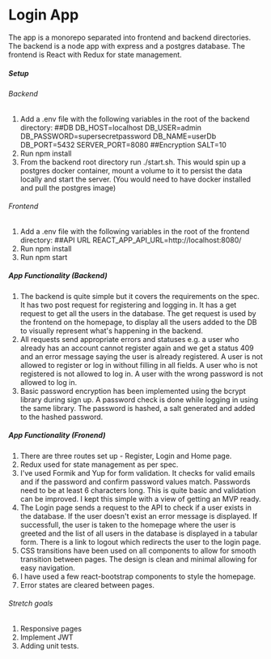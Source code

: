 # Login App

The app is a monorepo separated into frontend and backend directories. The backend is a node app with express and a postgres database. The frontend is React with Redux for state management.

##### Setup

###### Backend

1. Add a .env file with the following variables in the root of the backend directory:
   ##DB
   DB_HOST=localhost
   DB_USER=admin
   DB_PASSWORD=supersecretpassword
   DB_NAME=userDb
   DB_PORT=5432
   SERVER_PORT=8080
   ##Encryption
   SALT=10
2. Run npm install
3. From the backend root directory run ./start.sh. This would spin up a postgres docker container, mount a volume to it to persist the data locally and start the server. (You would need to have docker installed and pull the postgres image)

###### Frontend

1. Add a .env file with the following variables in the root of the frontend directory:
   ##API URL
   REACT_APP_API_URL=http://localhost:8080/
2. Run npm install
3. Run npm start

##### App Functionality (Backend)

1. The backend is quite simple but it covers the requirements on the spec. It has two post request for registering and logging in. It has a get request to get all the users in the database. The get request is used by the frontend on the homepage, to display all the users added to the DB to visually represent what's happening in the backend.
2. All requests send appropriate errors and statuses e.g. a user who already has an account cannot register again and we get a status 409 and an error message saying the user is already registered. A user is not allowed to register or log in without filling in all fields. A user who is not registered is not allowed to log in. A user with the wrong password is not allowed to log in.
3. Basic password encryption has been implemented using the bcrypt library during sign up. A password check is done while logging in using the same library. The password is hashed, a salt generated and added to the hashed password.

##### App Functionality (Fronend)

1. There are three routes set up - Register, Login and Home page.
2. Redux used for state management as per spec.
3. I've used Formik and Yup for form validation. It checks for valid emails and if the password and confirm password values match. Passwords need to be at least 6 characters long. This is quite basic and validation can be improved. I kept this simple with a view of getting an MVP ready.
4. The Login page sends a request to the API to check if a user exists in the database. If the user doesn't exist an error message is displayed. If successfull, the user is taken to the homepage where the user is greeted and the list of all users in the database is displayed in a tabular form. There is a link to logout which redirects the user to the login page.
5. CSS transitions have been used on all components to allow for smooth transition between pages. The design is clean and minimal allowing for easy navigation.
6. I have used a few react-bootstrap components to style the homepage.
7. Error states are cleared between pages.

###### Stretch goals

1. Responsive pages
2. Implement JWT
3. Adding unit tests.
